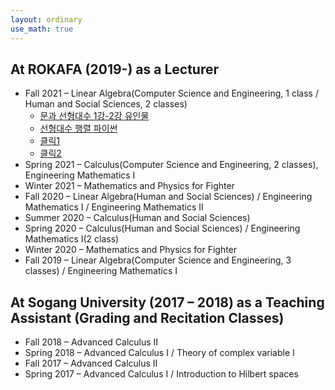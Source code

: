 ```yaml
---
layout: ordinary
use_math: true 
---
```

## At ROKAFA (2019-) as a Lecturer

- Fall 2021 – Linear Algebra(Computer Science and Engineering, 1 class / Human and Social Sciences, 2 classes)
  -  [문과 선형대수 1강-2강 유인물](https://willkwon-math.github.io/assets/files/OT-article.pdf) 
  -  [선형대수 행렬 파이썬](https://willkwon-math.github.io/assets/files/Matrix.ipynb) 
  -  [클릭1](https://mail.sogang.ac.kr/mail/downloadBigAttach.do?param=NSozrRMAY7ANJM3l9WwHmNqapauen8nRPYi%2FxRydW94S5HHKf1R0AaWcTZ5SF5uy%0A)
  -  [클릭2](https://mail.sogang.ac.kr/mail/downloadBigAttach.do?param=NSozrRMAY7ANJM3l9WwHmNqapauen8nRPYi%2FxRydW96CHM3zxu1WSbIfHOZhpyLZ%0A)
- Spring 2021 – Calculus(Computer Science and Engineering, 2 classes), Engineering Mathematics I 
- Winter 2021 – Mathematics and Physics for Fighter
- Fall 2020 – Linear Algebra(Human and Social Sciences) / Engineering Mathematics I / Engineering Mathematics II 
- Summer 2020 – Calculus(Human and Social Sciences)
- Spring 2020 – Calculus(Human and Social Sciences) / Engineering Mathematics I(2 class) 
- Winter 2020 – Mathematics and Physics for Fighter
- Fall 2019 – Linear Algebra(Computer Science and Engineering, 3 classes) / Engineering Mathematics I

## At Sogang University (2017 – 2018) as a Teaching Assistant (Grading and Recitation Classes)

- Fall 2018 – Advanced Calculus II
- Spring 2018 –  Advanced Calculus I / Theory of complex variable I
- Fall 2017 – Advanced Calculus II
- Spring 2017 – Advanced Calculus I / Introduction to Hilbert spaces
